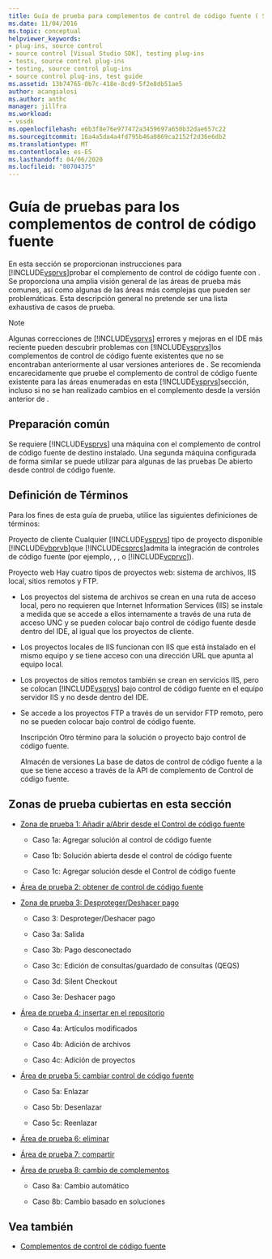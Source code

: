```yaml
---
title: Guía de prueba para complementos de control de código fuente ( Source Control Plug-ins) Microsoft Docs
ms.date: 11/04/2016
ms.topic: conceptual
helpviewer_keywords:
- plug-ins, source control
- source control [Visual Studio SDK], testing plug-ins
- tests, source control plug-ins
- testing, source control plug-ins
- source control plug-ins, test guide
ms.assetid: 13b74765-0b7c-418e-8cd9-5f2e8db51ae5
author: acangialosi
ms.author: anthc
manager: jillfra
ms.workload:
- vssdk
ms.openlocfilehash: e6b3f8e76e977472a3459697a650b32dae657c22
ms.sourcegitcommit: 16a4a5da4a4fd795b46a0869ca2152f2d36e6db2
ms.translationtype: MT
ms.contentlocale: es-ES
ms.lasthandoff: 04/06/2020
ms.locfileid: "80704375"
---
```

# <a name="test-guide-for-source-control-plug-ins"></a>Guía de pruebas para los complementos de control de código fuente
En esta sección se proporcionan instrucciones para [!INCLUDE[vsprvs](../../code-quality/includes/vsprvs_md.md)]probar el complemento de control de código fuente con . Se proporciona una amplia visión general de las áreas de prueba más comunes, así como algunas de las áreas más complejas que pueden ser problemáticas. Esta descripción general no pretende ser una lista exhaustiva de casos de prueba.

> [!NOTE]
> Algunas correcciones de [!INCLUDE[vsprvs](../../code-quality/includes/vsprvs_md.md)] errores y mejoras en el IDE más reciente pueden descubrir problemas con [!INCLUDE[vsprvs](../../code-quality/includes/vsprvs_md.md)]los complementos de control de código fuente existentes que no se encontraban anteriormente al usar versiones anteriores de . Se recomienda encarecidamente que pruebe el complemento de control de código fuente existente para las áreas enumeradas en esta [!INCLUDE[vsprvs](../../code-quality/includes/vsprvs_md.md)]sección, incluso si no se han realizado cambios en el complemento desde la versión anterior de .

## <a name="common-preparation"></a>Preparación común
 Se requiere [!INCLUDE[vsprvs](../../code-quality/includes/vsprvs_md.md)] una máquina con el complemento de control de código fuente de destino instalado. Una segunda máquina configurada de forma similar se puede utilizar para algunas de las pruebas De abierto desde control de código fuente.

## <a name="definition-of-terms"></a>Definición de Términos
 Para los fines de esta guía de prueba, utilice las siguientes definiciones de términos:

 Proyecto de cliente Cualquier [!INCLUDE[vsprvs](../../code-quality/includes/vsprvs_md.md)] tipo de proyecto disponible [!INCLUDE[vbprvb](../../code-quality/includes/vbprvb_md.md)]que [!INCLUDE[csprcs](../../data-tools/includes/csprcs_md.md)]admita la integración de controles de código fuente (por ejemplo, , , o [!INCLUDE[vcprvc](../../code-quality/includes/vcprvc_md.md)]).

 Proyecto web Hay cuatro tipos de proyectos web: sistema de archivos, IIS local, sitios remotos y FTP.

- Los proyectos del sistema de archivos se crean en una ruta de acceso local, pero no requieren que Internet Information Services (IIS) se instale a medida que se accede a ellos internamente a través de una ruta de acceso UNC y se pueden colocar bajo control de código fuente desde dentro del IDE, al igual que los proyectos de cliente.

- Los proyectos locales de IIS funcionan con IIS que está instalado en el mismo equipo y se tiene acceso con una dirección URL que apunta al equipo local.

- Los proyectos de sitios remotos también se crean en servicios IIS, pero se colocan [!INCLUDE[vsprvs](../../code-quality/includes/vsprvs_md.md)] bajo control de código fuente en el equipo servidor IIS y no desde dentro del IDE.

- Se accede a los proyectos FTP a través de un servidor FTP remoto, pero no se pueden colocar bajo control de código fuente.

  Inscripción Otro término para la solución o proyecto bajo control de código fuente.

  Almacén de versiones La base de datos de control de código fuente a la que se tiene acceso a través de la API de complemento de Control de código fuente.

## <a name="test-areas-covered-in-this-section"></a>Zonas de prueba cubiertas en esta sección

- [Zona de prueba 1: Añadir a/Abrir desde el Control de código fuente](../../extensibility/internals/test-area-1-add-to-open-from-source-control.md)

  - Caso 1a: Agregar solución al control de código fuente

  - Caso 1b: Solución abierta desde el control de código fuente

  - Caso 1c: Agregar solución desde el Control de código fuente

- [Área de prueba 2: obtener de control de código fuente](../../extensibility/internals/test-area-2-get-from-source-control.md)

- [Zona de prueba 3: Desproteger/Deshacer pago](../../extensibility/internals/test-area-3-check-out-undo-checkout.md)

  - Caso 3: Desproteger/Deshacer pago

  - Caso 3a: Salida

  - Caso 3b: Pago desconectado

  - Caso 3c: Edición de consultas/guardado de consultas (QEQS)

  - Caso 3d: Silent Checkout

  - Caso 3e: Deshacer pago

- [Área de prueba 4: insertar en el repositorio](../../extensibility/internals/test-area-4-check-in.md)

  - Caso 4a: Artículos modificados

  - Caso 4b: Adición de archivos

  - Caso 4c: Adición de proyectos

- [Área de prueba 5: cambiar control de código fuente](../../extensibility/internals/test-area-5-change-source-control.md)

  - Caso 5a: Enlazar

  - Caso 5b: Desenlazar

  - Caso 5c: Reenlazar

- [Área de prueba 6: eliminar](../../extensibility/internals/test-area-6-delete.md)

- [Área de prueba 7: compartir](../../extensibility/internals/test-area-7-share.md)

- [Área de prueba 8: cambio de complementos](../../extensibility/internals/test-area-8-plug-in-switching.md)

  - Caso 8a: Cambio automático

  - Caso 8b: Cambio basado en soluciones

## <a name="see-also"></a>Vea también
- [Complementos de control de código fuente](../../extensibility/source-control-plug-ins.md)
